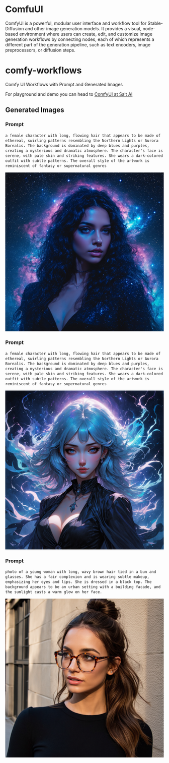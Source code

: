 # ComfuUI
ComfyUI is a powerful, modular user interface and workflow tool for Stable-Diffusion and other image generation models. It provides a visual, node-based environment where users can create, edit, and customize image generation workflows by connecting nodes, each of which represents a different part of the generation pipeline, such as text encoders, image preprocessors, or diffusion steps.

# comfy-workflows
Comfy UI Workflows with Prompt and Generated Images

For playground and demo you can head to [ComfyUI at Salt AI](https://getsalt.ai/)

## Generated Images
### Prompt

```
a female character with long, flowing hair that appears to be made of ethereal, swirling patterns resembling the Northern Lights or Aurora Borealis. The background is dominated by deep blues and purples, creating a mysterious and dramatic atmosphere. The character's face is serene, with pale skin and striking features. She wears a dark-colored outfit with subtle patterns. The overall style of the artwork is reminiscent of fantasy or supernatural genres
```
![](img/cc5fbc4f-2c41-4e70-8f28-f8ee9d783f01.png)

### Prompt

```
a female character with long, flowing hair that appears to be made of ethereal, swirling patterns resembling the Northern Lights or Aurora Borealis. The background is dominated by deep blues and purples, creating a mysterious and dramatic atmosphere. The character's face is serene, with pale skin and striking features. She wears a dark-colored outfit with subtle patterns. The overall style of the artwork is reminiscent of fantasy or supernatural genres
```
![](img/ComfyUI_temp_nfjeq_00001_.png)

### Prompt

```
photo of a young woman with long, wavy brown hair tied in a bun and glasses. She has a fair complexion and is wearing subtle makeup, emphasizing her eyes and lips. She is dressed in a black top. The background appears to be an urban setting with a building facade, and the sunlight casts a warm glow on her face.
```
![](img/164c250f-45c7-4cd0-9706-a7d6d3b1b8dd.png)
